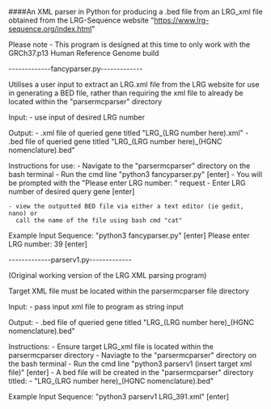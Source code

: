 ####An XML parser in Python for producing a .bed file from an LRG_xml file obtained from the LRG-Sequence website "https://www.lrg-sequence.org/index.html"

Please note - This program is designed at this time to only work with the GRCh37.p13 Human Reference Genome build

-------------fancyparser.py-------------

Utilises a user input to extract an LRG.xml file from the LRG website for use in generating
a BED file, rather than requiring the xml file to already be located within the "parsermcparser" directory

Input:
    - use input of desired LRG number

Output:
    - .xml file of queried gene titled "LRG_(LRG number here).xml"
    - .bed file of queried gene titled "LRG_(LRG number here)_(HGNC nomenclature).bed"

Instructions for use:
    - Navigate to the "parsermcparser" directory on the bash terminal
    - Run the cmd line "python3 fancyparser.py" [enter]
    - You will be prompted with the "Please enter LRG number: " request
    - Enter LRG number of desired query gene [enter]

    - view the outputted BED file via either a text editor (ie gedit, nano) or
      call the name of the file using bash cmd "cat"

Example Input Sequence:
    "python3 fancyparser.py" [enter]
    Please enter LRG number: 39 [enter]

-------------parserv1.py-------------

(Original working version of the LRG XML parsing program)

Target XML file must be located within the parsermcparser file directory

Input:
    - pass input xml file to program as string input

Output:
    - .bed file of queried gene titled "LRG_(LRG number here)_(HGNC nomenclature).bed"

Instructions:
    - Ensure target LRG_xml file is located within the parsermcparser directory
    - Naviagte to the "parsermcparser" directory on the bash terminal
    - Run the cmd line "python3 parserv1 (insert target xml file)" [enter]
    - A bed file will be created in the "parsermcparser" directory titled:
        - "LRG_(LRG number here)_(HGNC nomenclature).bed"

Example Input Sequence:
    "python3 parserv1 LRG_391.xml" [enter]
